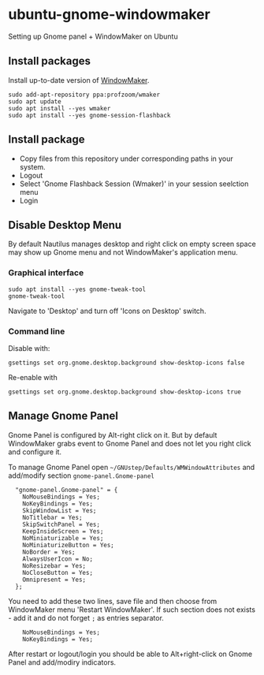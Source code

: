 # ubuntu-gnome-windowmaker
Setting up Gnome panel + WindowMaker on Ubuntu

## Install packages 

Install up-to-date version of [WindowMaker](https://launchpad.net/~profzoom/+archive/ubuntu/wmaker).


```
sudo add-apt-repository ppa:profzoom/wmaker
sudo apt update
sudo apt install --yes wmaker
sudo apt install --yes gnome-session-flashback
```


## Install package

* Copy files from this repository under corresponding paths in your system.
* Logout 
* Select 'Gnome Flashback Session (Wmaker)' in your session seelction menu
* Login


## Disable Desktop Menu

By default Nautilus manages desktop and right click on empty screen space may
show up Gnome menu and not WindowMaker's application menu.

### Graphical interface

```
sudo apt install --yes gnome-tweak-tool
gnome-tweak-tool
```

Navigate to 'Desktop' and turn off 'Icons on Desktop' switch.

### Command line

Disable with: 
```
gsettings set org.gnome.desktop.background show-desktop-icons false
```

Re-enable with
```
gsettings set org.gnome.desktop.background show-desktop-icons true
```


## Manage Gnome Panel

Gnome Panel is configured by Alt-right click on it. But by default WindowMaker
grabs event to Gnome Panel and does not let you right click and configure it.

To manage Gnome Panel open `~/GNUstep/Defaults/WMWindowAttributes` and add/modify section `gnome-panel.Gnome-panel`

```
  "gnome-panel.Gnome-panel" = {
    NoMouseBindings = Yes;
    NoKeyBindings = Yes;
    SkipWindowList = Yes;
    NoTitlebar = Yes;
    SkipSwitchPanel = Yes;
    KeepInsideScreen = Yes;
    NoMiniaturizable = Yes;
    NoMiniaturizeButton = Yes;
    NoBorder = Yes;
    AlwaysUserIcon = No;
    NoResizebar = Yes;
    NoCloseButton = Yes;
    Omnipresent = Yes;
  };
```

You need to add these two lines, save file and then choose from WindowMaker menu 'Restart WindowMaker'.
If such section does not exists - add it and do not forget `;` as entries separator.

```
    NoMouseBindings = Yes;
    NoKeyBindings = Yes;
```

After restart or logout/login you should be able to Alt+right-click on Gnome Panel and add/modiry indicators.





